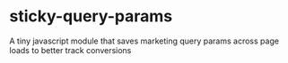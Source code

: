 # sticky-query-params
A tiny javascript module that saves marketing query params across page loads to better track conversions
